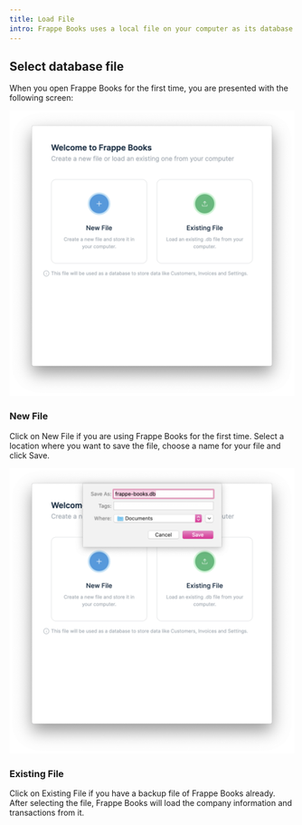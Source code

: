 ```yaml
---
title: Load File
intro: Frappe Books uses a local file on your computer as its database
---
```


## Select database file

When you open Frappe Books for the first time, you are presented with the
following screen:

![Select File](./images/select-file.png)

### New File

Click on New File if you are using Frappe Books for the first time. Select a
location where you want to save the file, choose a name for your file and click
Save.

![New File](./images/new-file.png)

### Existing File

Click on Existing File if you have a backup file of Frappe Books already. After
selecting the file, Frappe Books will load the company information and
transactions from it.
